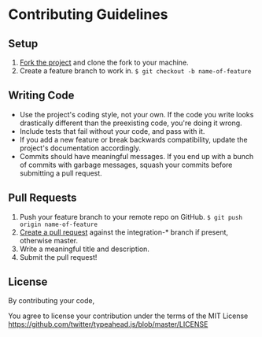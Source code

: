 Contributing Guidelines
=======================

Setup
-----

1. [Fork the project][how-to-fork] and clone the fork to your machine.
2. Create a feature branch to work in. `$ git checkout -b name-of-feature`

Writing Code
------------

* Use the project's coding style, not your own. If the code you write looks drastically different than the preexisting code, you're doing it wrong.
* Include tests that fail without your code, and pass with it.
* If you add a new feature or break backwards compatibility, update the project's documentation accordingly.
* Commits should have meaningful messages. If you end up with a bunch of commits with garbage messages, squash your commits before submitting a pull request.

Pull Requests
-------------

1. Push your feature branch to your remote repo on GitHub. `$ git push origin name-of-feature`
2. [Create a pull request][create-pull-request] against the integration-\* branch if present, otherwise master.
3. Write a meaningful title and description.
4. Submit the pull request!

[how-to-fork]: https://help.github.com/articles/fork-a-repo
[create-pull-request]: https://help.github.com/articles/creating-a-pull-request

License
-------

By contributing your code,

You agree to license your contribution under the terms of the MIT License
https://github.com/twitter/typeahead.js/blob/master/LICENSE
